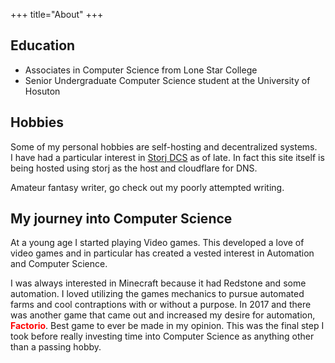 +++
title="About"
+++

## Education

* Associates in Computer Science from Lone Star College
* Senior Undergraduate Computer Science student at the University of Hosuton

## Hobbies

Some of my personal hobbies are self-hosting and decentralized systems.  
I have had a particular interest in [Storj DCS](https://www.storj.io) as of late. In fact this site itself is being hosted using storj as the host and cloudflare for DNS. 

Amateur fantasy writer, go check out my poorly attempted writing.

## My journey into Computer Science

At a young age I started playing Video games. This developed a love of video games and in particular has created a vested interest in Automation and Computer Science.  

I was always interested in Minecraft because it had Redstone and some automation. I loved utilizing the games mechanics to pursue automated farms and cool contraptions with or without a purpose.
In 2017 and there was another game that came out and increased my desire for automation, <font color="red">**Factorio**</font>. Best game to ever be made in my opinion. This was the final step I took before really investing time into
Computer Science as anything other than a passing hobby.
